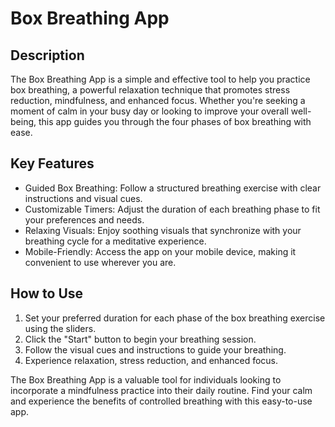 # Box Breathing App

## Description

The Box Breathing App is a simple and effective tool to help you practice box breathing, a powerful relaxation technique that promotes stress reduction, mindfulness, and enhanced focus. Whether you're seeking a moment of calm in your busy day or looking to improve your overall well-being, this app guides you through the four phases of box breathing with ease.

## Key Features

* Guided Box Breathing: Follow a structured breathing exercise with clear instructions and visual cues.
* Customizable Timers: Adjust the duration of each breathing phase to fit your preferences and needs.
* Relaxing Visuals: Enjoy soothing visuals that synchronize with your breathing cycle for a meditative experience.
* Mobile-Friendly: Access the app on your mobile device, making it convenient to use wherever you are.
<!-- * Track Your Progress: Keep a record of your breathing sessions and see how consistent practice can lead to improved relaxation.-->

## How to Use

1. Set your preferred duration for each phase of the box breathing exercise using the sliders.
2. Click the "Start" button to begin your breathing session.
3. Follow the visual cues and instructions to guide your breathing.
4. Experience relaxation, stress reduction, and enhanced focus.

The Box Breathing App is a valuable tool for individuals looking to incorporate a mindfulness practice into their daily routine. Find your calm and experience the benefits of controlled breathing with this easy-to-use app.
